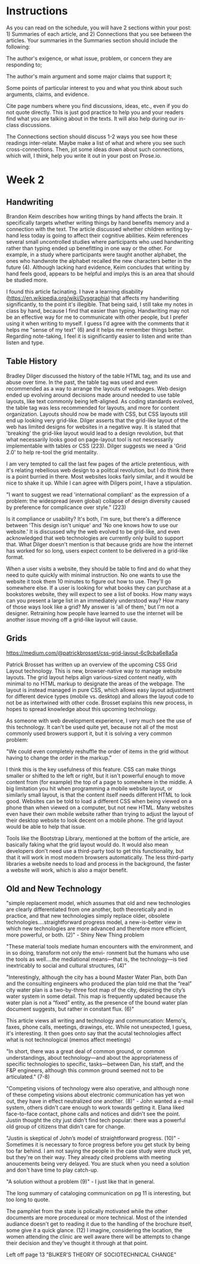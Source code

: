 # Instructions

As you can read on the schedule, you will have 2 sections within your post: 1) Summaries of each article, and 2) Connections that you see between the articles. Your summaries in the Summaries section should include the following: 

The author's exigence, or what issue, problem, or concern they are responding to;

The author's main argument and some major claims that support it;

Some points of particular interest to you and what you think about such arguments, claims, and evidence.

Cite page numbers where you find discussions, ideas, etc., even if you do not quote directly. This is just god practice to help you and your readers find what you are talking about in the texts. It will also help during our in-class discussions.

The Connections section should discuss 1-2 ways you see how these readings inter-relate. Maybe make a list of what and where you see such cross-connections. Then, jot some ideas down about such connections, which will, I think, help you write it out in your post on Prose.io.


# Week 2

## Handwriting

Brandon Keim describes how writing things by hand affects the brain. It specifically targets whether writing things by hand benefits memory and a connection with the text. The article discussed whether children writing by-hand less today is going to affect their cognitive abilities. Keim references several small uncontrolled studies where participants who used handwriting rather than typing ended up benefitting in one way or the other. For example, in a study where participants were taught another alphabet, the ones who handwrote the alphabet recalled the new characters better in the future (4). Although lacking hard evidence, Keim concludes that writing by hand feels good, appears to be helpful and implys this is an area that should be studied more. 

I found this article facinating. I have a learning disability (https://en.wikipedia.org/wiki/Dysgraphia) that affects my handwriting significantly, to the point it's illegible. That being said, I still take my notes in class by hand, because I find that easier than typing. Handwriting may not be an effective way for me to communicate with other people, but I prefer using it when writing to myself. I guess I'd agree with the comments that it helps me "sense of my text" (6) and it helps me remember things better. Regarding note-taking, I feel it is significantly easier to listen and write than listen and type.

## Table History

Bradley Dilger discussed the history of the table HTML tag, and its use and abuse over time. In the past, the table tag was used and even recommended as a way to arrange the layouts of webpages. Web design ended up evolving around decisions made around needed to use table layouts, like text commonly being left-aligned. As coding standards evolved, the table tag was less recommended for layouts, and more for content organization. Layouts should now be made with CSS, but CSS layouts still end up looking very grid-like. Dilger asserts that the grid-like layout of the web has limited designs for websites in a negative way. It is stated that 'breaking' the grid-like layout would lead to a design revolution, but that what necessarily looks good on  page-layout tool is not nescessarily implementable with tables or CSS (223). Dilger suggests we need a 'Grid 2.0' to help re-tool the grid mentality.

I am very tempted to call the last few pages of the article pretentious, with it's relating rebellious web design to a politcal revolution, but I do think there is a point burried in there. Most websites looks fairly similar, and it would be nice to shake it up. While I can agree with Dilgers point, I have a stipulation.

"I want to suggest we read 'international compliant' as the expression of a problem: the widespread (even global) collapse of design diversity caused by preference for complicance over style." (223)

Is it compliance or usability? It's both, I'm sure, but there's a difference between 'This design isn't unique' and 'No one knows how to use our website.' It is discussed why the web evolved to be grid-like, and even acknowledged that web technologies are currently only build to support that. What Dilger doesn't mention is that because grids are how the internet has worked for so long, users expect content to be delivered in a grid-like format. 

When a user visits a website, they should be table to find and do what they need to quite quickly with minimal instruction. No one wants to use the website it took them 10 minutes to figure out how to use. They'll go somewhere else. If a user is looking for what books they can purchase at a bookstores website, they will expect to see a list of books. How many ways can you present a large list in an immediately understood way? How many of those ways look like a grid? My answer is 'all of them,' but I'm not a designer. Retraining how people have learned to use the internet will be another issue moving off a grid-like layout will cause.

## Grids

https://medium.com/@patrickbrosset/css-grid-layout-6c9cba6e8a5a

Patrick Brosset has written up an overview of the upcoming CSS Grid Layout technology. This is new, browser-native way to manage website layouts. The grid layout helps align various-sized content neatly, with minimal to no HTML markup to designate the areas of the webpage. The layout is instead managed in pure CSS, which allows easy layout adjustment for different device types (mobile vs. desktop) and allows the layout code to not be as intertwined with other code. Brosset explains this new process, in hopes to spread knowledge about this upcoming technology.

As someone with web development experience, I very much see the use of this technology. It can't be used quite yet, because not all of the most commonly used browers support it, but it is solving a very common problem:

"We could even completely reshuffle the order of items in the grid without having to change the order in the markup."

I think this is the key usefulness of this feature. CSS can make things smaller or shifted to the left or right, but it isn't powerful enough to move content from (for example) the top of a page to somewhere in the middle. A big limitation you hit when programming a mobile website layout, or similarly small layout, is that the content itself needs different HTML to look good. Websites can be told to load a different CSS when being viewed on a phone than when viewed on a computer, but not new HTML. Many websites even have their own mobile website rather than trying to adjust the layout of their desktop website to look decent on a mobile phone. The grid layout would be able to help that issue.

Tools like the Bootstrap Library, mentioned at the bottom of the article, are basically faking what the grid layout would do. It would also mean developers don't need use a third-party tool to get this functionality, but that it will work in most modern browsers automatically. The less third-party libraries a website needs to load and process in the background, the faster a website will work, which is also a major benefit.

## Old and New Technology

"simple replacement model, which assumes that old and new technologies are clearly differentiated from one another, both theoretically and in practice, and that new technologies simply replace older, obsolete technologies....straightforward progress model, a new-is-better view in which new technologies are more advanced and therefore more efficient, more powerful, or both. (2)"  - Shiny New Thing problem

"These material tools mediate human encounters with the environment, and in so doing, transform not only the envi-
ronment but the humans who use the tools as well....the mediational means—that is, the technology—is tied inextricably to social and cultural structures, (4)"

"Interestingly, although the city has a bound Master Water Plan, both Dan and the consulting engineers who produced the plan told me that the “real” city water plan is a two-by-three foot map of the city, depicting the city’s water system in some detail. This map is frequently updated because the water plan is not a “fixed” entity, as the presence of the bound water plan document suggests, but rather in constant flux. (6)"

This article views all writing and technology and communcation: Memo's, faxes, phone calls, meetings, drawings, etc. While not unexpected, I guess, it's interesting. It then goes onto say that the acutal technologies affect what is not technological (memos affect meetings)

"In short, there was a great deal of common ground, or common understandings, about technology—and about the appropriateness of specific technologies to specific, tasks—between Dan, his staff, and the F&P engineers, although this common ground seemed not to be articulated." (7-8) 

"Competing visions of technology were also operative, and although none of these competing visions about electronic communication has yet won out, they have in effect neutralized one another. (8)"  - John wanted a e-mail system, others didn't care enough to work towards getting it. Elana liked face-to-face contact, phone calls and notices and didn't see the point. Justin thought the city just didn't find tech popular: there was a powerful old group of citizens that didn't care for change.

"Justin is skeptical of John’s model of straightforward progress. (10)"  - Sometimes it is necessary to force progress before you get stuck by being too far behind. I am not saying the people in the case study were stuck yet, but they're on their way. They already cited problems with meeting anoucements being very delayed. You are stuck when you need a solution and don't have time to play catch-up.

"A solution without a problem (9)" - I just like that in general.

The long summary of cataloging communication on pg 11 is interesting, but too long to quote.

The pamphlet from the state is polically motivated while the other documents are more procedureal or more technical. Most of the intended audiance doesn't get to reading it due to the handling of the brochure itself, some give it a quick glance. (12) I imagine, considering the location, the women attending the clinic are well aware there will be attempts to change their decision and they've thought it through at that point.

Left off page 13 "BIJKER’S THEORY OF SOCIOTECHNICAL CHANGE"



